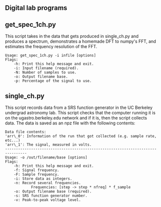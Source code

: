 Digital lab programs
----------------------------

get\_spec\_1ch.py
------------------------

This script takes in the data that gets produced in single\_ch.py and produces a
spectrum, demonstrates a homemade DFT to numpy's FFT, and estimates the
frequency resolution of the FFT. 

    Usage: get_spec_1ch.py -i infile [options]  
    Flags:  
        -h: Print this help message and exit.  
        -i: Input filename (required).  
        -N: Number of samples to use.  
        -o: Output filename base.  
        -p: Percentage of the signal to use.  

single\_ch.py
-----------------------------

This script records data from a SRS function generator in the UC Berkeley
undergrad astronomy lab. This script checks that the computer running it is on
the ugastro.berkeley.edu network and if it is, then the script collects data.
The data is saved as an npz file with the following contents:

    Data file contents:  
    'arr\_0': Information of the run that got collected (e.g. sample rate, etc...)  
    'arr\_1': The signal, measured in volts.
    --------------------------------------------------------------------------------
    Usage: -o /out/filename/base [options]  
    Flags:  
        -h: Print this help message and exit.  
        -f: Signal frequency.  
        -F: Sample frequency.  
        -i: Store data as integers.  
        -n: Record several frequencies.    
                Frequencies: [step -> step * nfreq] * f_sample  
        -o: Output filename base (required).  
        -s: SRS function generator number.  
        -v: Peak-to-peak voltage level.  
